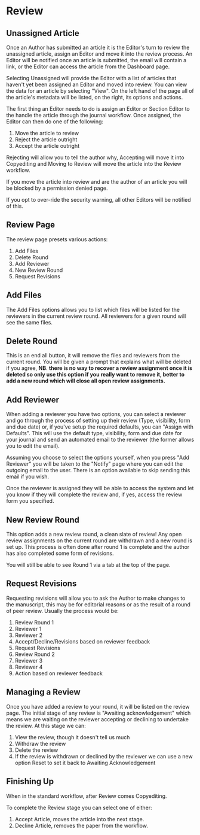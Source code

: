 Review
====================

Unassigned Article
------------------

Once an Author has submitted an article it is the Editor's turn to review the unassigned article, assign an Editor and move it into the review process. An Editor will be notified once an article is submitted, the email will contain a link, or the Editor can access the article from the Dashboard page.

Selecting Unassigned will provide the Editor with a list of articles that haven't yet been assigned an Editor and moved into review. You can view the data for an article by selecting "View". On the left hand of the page all of the article's metadata will be listed, on the right, its options and actions.

The first thing an Editor needs to do is assign an Editor or Section Editor to the handle the article through the journal workflow. Once assigned, the Editor can then do one of the following:

1. Move the article to review
2. Reject the article outright
3. Accept the article outright

Rejecting will allow you to tell the author why, Accepting will move it into Copyediting and Moving to Review will move the article into the Review workflow.

If you move the article into review and are the author of an article you will be blocked by a permission denied page.

If you opt to over-ride the security warning, all other Editors will be notified of this.

Review Page
-----------

The review page presets various actions:

1. Add Files
2. Delete Round
3. Add Reviewer
4. New Review Round
5. Request Revisions

Add Files
---------------

The Add Files options allows you to list which files will be listed for the reviewers in the current review round. All reviewers for a given round will see the same files.

Delete Round
------------------

This is an end all button, it will remove the files and reviewers from the current round. You will be given a prompt that explains what will be deleted if you agree, **NB**. **there is no way to recover a review assignment once it is deleted so only use this option if you really want to remove it, better to add a new round which will close all open review assignments.**

Add Reviewer
------------------

When adding a reviewer you have two options, you can select a reviewer and go through the process of setting up their review \(Type, visibility, form and due date\) or, if you've setup the required defaults, you can "Assign with Defaults". This will use the default type, visibility, form and due date for your journal and send an automated email to the reviewer \(the former allows you to edit the email\).

Assuming you choose to select the options yourself, when you press "Add Reviewer" you will be taken to the "Notify" page where you can edit the outgoing email to the user. There is an option available to skip sending this email if you wish.

Once the reviewer is assigned they will be able to access the system and let you know if they will complete the review and, if yes, access the review form you specified.


New Review Round
----------------

This option adds a new review round, a clean slate of review! Any open review assignments on the current round are withdrawn and a new round is set up. This process is often done after round 1 is complete and the author has also completed some form of revisions.

You will still be able to see Round 1 via a tab at the top of the page.

Request Revisions
-----------------

Requesting revisions will allow you to ask the Author to make changes to the manuscript, this may be for editorial reasons or as the result of a round of peer review. Usually the process would be:

1. Review Round 1
1. Reviewer 1
2. Reviewer 2
2. Accept/Decline/Revisions based on reviewer feedback
3. Request Revisions
4. Review Round 2
1. Reviewer 3
2. Reviewer 4
5. Action based on reviewer feedback


Managing a Review
-----------------

Once you have added a review to your round, it will be listed on the review page. The initial stage of any review is "Awaiting acknowledgement" which means we are waiting on the reviewer accepting or declining to undertake the review. At this stage we can:

1. View the review, though it doesn't tell us much
2. Withdraw the review
3. Delete the review
4. If the review is withdrawn or declined by the reviewer we can use a new option Reset to set it back to Awaiting Acknowledgement


Finishing Up
------------
When in the standard workflow, after Review comes Copyediting.

To complete the Review stage you can select one of either:

1. Accept Article, moves the article into the next stage.
2. Decline Article, removes the paper from the workflow.
